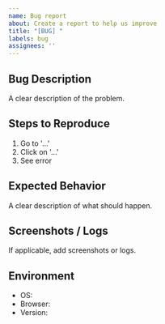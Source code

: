 ```yaml
---
name: Bug report
about: Create a report to help us improve
title: "[BUG] "
labels: bug
assignees: ''
---
```


## Bug Description
A clear description of the problem.

## Steps to Reproduce
1. Go to '...'
2. Click on '...'
3. See error

## Expected Behavior
A clear description of what should happen.

## Screenshots / Logs
If applicable, add screenshots or logs.

## Environment
- OS:
- Browser:
- Version:
